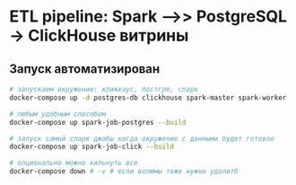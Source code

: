 # ETL pipeline: Spark -->> PostgreSQL -> ClickHouse витрины

## Запуск автоматизирован
```bash
# запускаем окружение: кликхаус, постгре, спарк
docker-compose up -d postgres-db clickhouse spark-master spark-worker

# любым удобным способом
docker-compose up spark-job-postgres --build

# запуск самой спарк джобы когда окружение с данными будет готовоо
docker-compose up spark-job-click --build

# опционально можно кильнуть все
docker-compose down # -v # если волюмы тоже нужно удалитб